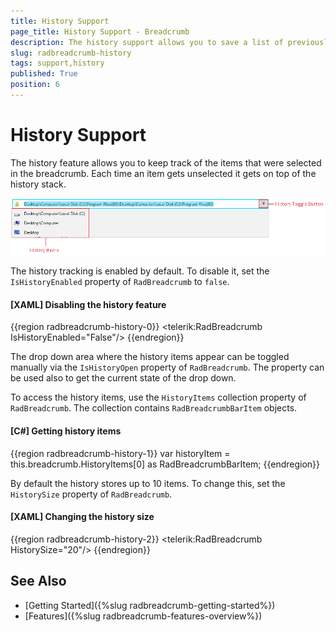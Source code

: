 ```yaml
---
title: History Support
page_title: History Support - Breadcrumb
description: The history support allows you to save a list of previously selected items in RadBreadcrumb.
slug: radbreadcrumb-history
tags: support,history
published: True
position: 6
---
```


# History Support

The history feature allows you to keep track of the items that were selected in the breadcrumb. Each time an item gets unselected it gets on top of the history stack.

![A picture showing the WPF RadBreadcrumb history feature](images/radbreadcrumb-history-0.png)

The history tracking is enabled by default. To disable it, set the `IsHistoryEnabled` property of `RadBreadcrumb` to `false`.

#### __[XAML] Disabling the history feature__
{{region radbreadcrumb-history-0}}
	<telerik:RadBreadcrumb IsHistoryEnabled="False"/>
{{endregion}}

The drop down area where the history items appear can be toggled manually via the `IsHistoryOpen` property of `RadBreadcrumb`. The property can be used also to get the current state of the drop down.

To access the history items, use the `HistoryItems` collection property of `RadBreadcrumb`. The collection contains `RadBreadcrumbBarItem` objects.

#### __[C#] Getting history items__
{{region radbreadcrumb-history-1}}
	var historyItem = this.breadcrumb.HistoryItems[0] as RadBreadcrumbBarItem;
{{endregion}}

By default the history stores up to 10 items. To change this, set the `HistorySize` property of `RadBreadcrumb`.

#### __[XAML] Changing the history size__
{{region radbreadcrumb-history-2}}
	<telerik:RadBreadcrumb HistorySize="20"/>
{{endregion}}

## See Also  
 * [Getting Started]({%slug radbreadcrumb-getting-started%})
 * [Features]({%slug radbreadcrumb-features-overview%})
